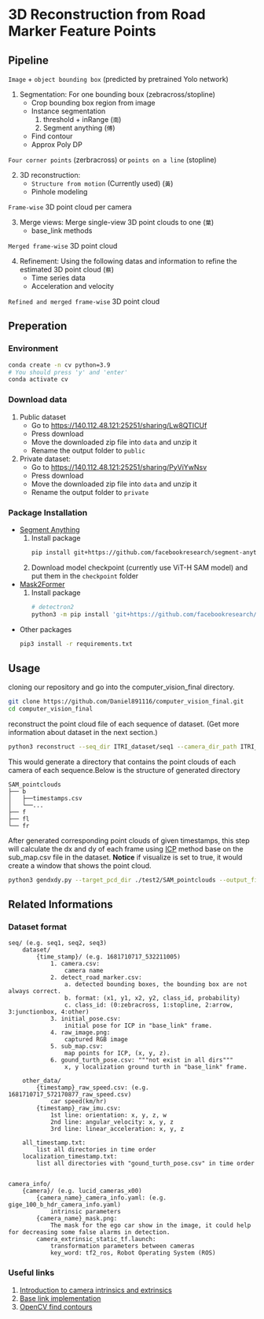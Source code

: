 # 3D Reconstruction from Road Marker Feature Points

## Pipeline

`Image` + `object bounding box` (predicted by pretrained Yolo network)

1. Segmentation: For one bounding boux (zebracross/stopline)
    - Crop bounding box region from image
    - Instance segmentation
        1. threshold + inRange (`南`)
        2. Segment anything  (`傅`)
    - Find contour
    - Approx Poly DP

`Four corner points` (zerbracross) or `points on a line` (stopline)

2. 3D reconstruction:
    - `Structure from motion` (Currently used) (`黃`)
    - Pinhole modeling

`Frame-wise` 3D point cloud per camera

3. Merge views: Merge single-view 3D point clouds to one (`葉`)
    - base_link methods

`Merged frame-wise` 3D point cloud

4. Refinement: Using the following datas and information to refine the estimated 3D point cloud (`蔡`)
    - Time series data
    - Acceleration and velocity

`Refined and merged frame-wise` 3D point cloud

## Preperation

### Environment
```bash
conda create -n cv python=3.9
# You should press 'y' and 'enter'
conda activate cv
```

### Download data

1. Public dataset
    - Go to https://140.112.48.121:25251/sharing/Lw8QTICUf
    - Press download
    - Move the downloaded zip file into `data` and unzip it
    - Rename the output folder to  `public`
2. Private dataset:
    - Go to https://140.112.48.121:25251/sharing/PyViYwNsv
    - Press download
    - Move the downloaded zip file into `data` and unzip it
    - Rename the output folder to  `private`

### Package Installation

- [Segment Anything](https://github.com/facebookresearch/segment-anything)
    1. Install package
        ```bash
        pip install git+https://github.com/facebookresearch/segment-anything.git
        ```
    2. Download model checkpoint (currently use ViT-H SAM model) and put them in the `checkpoint` folder
- [Mask2Former](https://github.com/facebookresearch/Mask2Former)
    1. Install package
        ```bash
        # detectron2
        python3 -m pip install 'git+https://github.com/facebookresearch/detectron2.git'
        ```
- Other packages
    ```bash
    pip3 install -r requirements.txt
    ```

## Usage

cloning our repository and go into the computer_vision_final directory.
```bash
git clone https://github.com/Daniel891116/computer_vision_final.git
cd computer_vision_final
```

reconstruct the point cloud file of each sequence of dataset. (Get more information about dataset in the next section.)
```bash
python3 reconstruct --seq_dir ITRI_dataset/seq1 --camera_dir_path ITRI_dataset/camera_info/lucid_cameras_x00 --segment_method SAM
```

This would generate a directory that contains the point clouds of each camera of each sequence.Below is the structure of generated directory

    SAM_pointclouds
    ├── b
    │   ├──timestamps.csv
    │   └──...
    ├── f
    ├── fl
    └── fr

After generated corresponding point clouds of given timestamps, this step will calculate the dx and dy of each frame using [ICP](https://zhuanlan.zhihu.com/p/107218828) method base on the sub_map.csv file in the dataset. **Notice** if visualize is set to true, it would create a window that shows the point cloud.
```bash
python3 gendxdy.py --target_pcd_dir ./test2/SAM_pointclouds --output_file test2_SAM_submit.csv --seq_dir_path ./ITRI_DLC/test2 --visualize True
```

## Related Informations

### Dataset format

    seq/ (e.g. seq1, seq2, seq3)
        dataset/
            {time_stamp}/ (e.g. 1681710717_532211005)
                1. camera.csv: 
                    camera name
                2. detect_road_marker.csv:
                    a. detected bounding boxes, the bounding box are not always correct.
                    b. format: (x1, y1, x2, y2, class_id, probability)
                    c. class_id: (0:zebracross, 1:stopline, 2:arrow, 3:junctionbox, 4:other)
                3. initial_pose.csv:
                    initial pose for ICP in "base_link" frame.
                4. raw_image.png:
                    captured RGB image
                5. sub_map.csv:
                    map points for ICP, (x, y, z).
                6. gound_turth_pose.csv: """not exist in all dirs"""
                    x, y localization ground turth in "base_link" frame.

        other_data/
            {timestamp}_raw_speed.csv: (e.g. 1681710717_572170877_raw_speed.csv)
                car speed(km/hr)
            {timestamp}_raw_imu.csv:
                1st line: orientation: x, y, z, w
                2nd line: angular_velocity: x, y, z
                3rd line: linear_acceleration: x, y, z

        all_timestamp.txt:
            list all directories in time order
        localization_timestamp.txt:
            list all directories with "gound_turth_pose.csv" in time order


    camera_info/
        {camera}/ (e.g. lucid_cameras_x00)
            {camera_name}_camera_info.yaml: (e.g. gige_100_b_hdr_camera_info.yaml)
                intrinsic parameters
            {camera_name}_mask.png:
                The mask for the ego car show in the image, it could help for decreasing some false alarms in detection.
            camera_extrinsic_static_tf.launch:
                transformation parameters between cameras
                key_word: tf2_ros, Robot Operating System (ROS)


### Useful links

1. [Introduction to camera intrinsics and extrinsics](https://towardsdatascience.com/what-are-intrinsic-and-extrinsic-camera-parameters-in-computer-vision-7071b72fb8ec)
2. [Base link implementation](http://wiki.ros.org/tf2_ros)
3. [OpenCV find contours](https://docs.opencv.org/4.x/d4/d73/tutorial_py_contours_begin.html)
